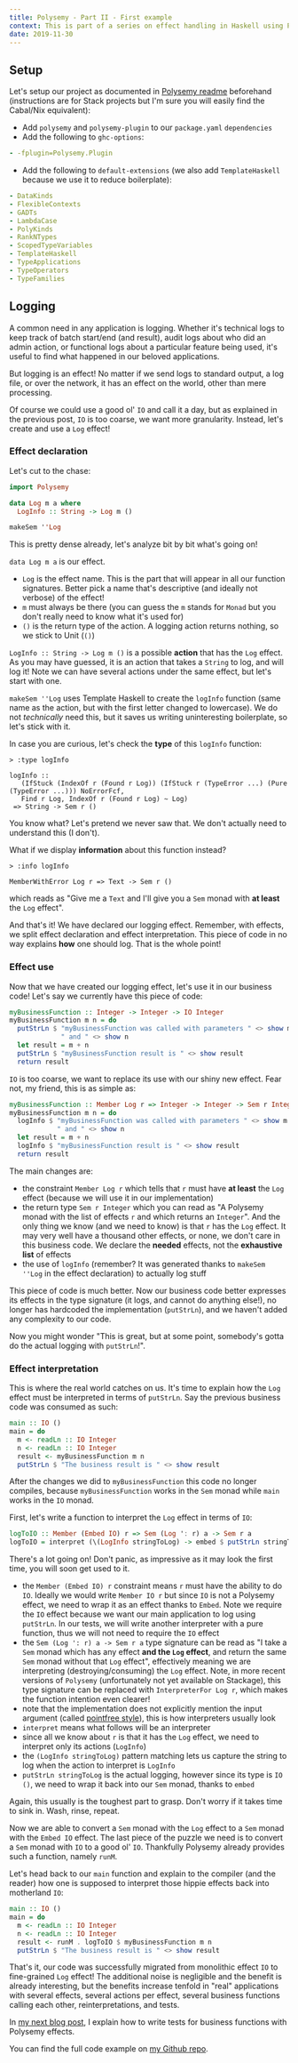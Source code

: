 ```yaml
---
title: Polysemy - Part II - First example
context: This is part of a series on effect handling in Haskell using Polysemy
date: 2019-11-30
---
```


## Setup
Let's setup our project as documented in [Polysemy readme](https://hackage.haskell.org/package/polysemy) beforehand (instructions are for Stack projects but I'm sure you will easily find the Cabal/Nix equivalent):

* Add `polysemy` and `polysemy-plugin` to our `package.yaml` `dependencies`
* Add the following to `ghc-options`:
```yaml
- -fplugin=Polysemy.Plugin
``` 
* Add the following to `default-extensions` (we also add `TemplateHaskell` because we use it to reduce boilerplate):
```yaml
- DataKinds
- FlexibleContexts
- GADTs
- LambdaCase
- PolyKinds
- RankNTypes
- ScopedTypeVariables
- TemplateHaskell
- TypeApplications
- TypeOperators
- TypeFamilies
```

## Logging
A common need in any application is logging. Whether it's technical logs to keep track of batch start/end (and result), audit logs about who did an admin action, or functional logs about a particular feature being used, it's useful to find what happened in our beloved applications.

But logging is an effect! No matter if we send logs to standard output, a log file, or over the network, it has an effect on the world, other than mere processing.

Of course we could use a good ol' `IO` and call it a day, but as explained in the previous post, `IO` is too coarse, we want more granularity. Instead, let's create and use a `Log` effect!

### Effect declaration

Let's cut to the chase:

```haskell
import Polysemy

data Log m a where
  LogInfo :: String -> Log m ()

makeSem ''Log
```

This is pretty dense already, let's analyze bit by bit what's going on!

`data Log m a` is our effect. 

* `Log` is the effect name. This is the part that will appear in all our function signatures. Better pick a name that's descriptive (and ideally not verbose) of the effect!
* `m` must always be there (you can guess the `m` stands for `Monad` but you don't really need to know what it's used for)
* `()` is the return type of the action. A logging action returns nothing, so we stick to Unit (`()`)

`LogInfo :: String -> Log m ()` is a possible **action** that has the `Log` effect. As you may have guessed, it is an action that takes a `String` to log, and will log it! Note we can have several actions under the same effect, but let's start with one.

`makeSem ''Log` uses Template Haskell to create the `logInfo` function (same name as the action, but with the first letter changed to lowercase). We do not _technically_ need this, but it saves us writing uninteresting boilerplate, so let's stick with it.

In case you are curious, let's check the **type** of this `logInfo` function:
```
> :type logInfo

logInfo :: 
   (IfStuck (IndexOf r (Found r Log)) (IfStuck r (TypeError ...) (Pure (TypeError ...))) NoErrorFcf, 
   Find r Log, IndexOf r (Found r Log) ~ Log) 
 => String -> Sem r ()
```

You know what? Let's pretend we never saw that. We don't actually need to understand this (I don't).

What if we display **information** about this function instead?
```
> :info logInfo

MemberWithError Log r => Text -> Sem r ()
```
which reads as "Give me a `Text` and I'll give you a `Sem` monad with **at least** the `Log` effect".

And that's it! We have declared our logging effect. Remember, with effects, we split effect declaration and effect interpretation. This piece of code in no way explains **how** one should log. That is the whole point!

### Effect use
Now that we have created our logging effect, let's use it in our business code! Let's say we currently have this piece of code:

```haskell
myBusinessFunction :: Integer -> Integer -> IO Integer
myBusinessFunction m n = do
  putStrLn $ "myBusinessFunction was called with parameters " <> show m <> 
             " and " <> show n
  let result = m + n
  putStrLn $ "myBusinessFunction result is " <> show result
  return result
```

`IO` is too coarse, we want to replace its use with our shiny new effect. Fear not, my friend, this is as simple as:

```haskell
myBusinessFunction :: Member Log r => Integer -> Integer -> Sem r Integer
myBusinessFunction m n = do
  logInfo $ "myBusinessFunction was called with parameters " <> show m <> 
            " and " <> show n
  let result = m + n
  logInfo $ "myBusinessFunction result is " <> show result
  return result
```

The main changes are:

* the constraint `Member Log r` which tells that `r` must have **at least** the `Log` effect (because we will use it in our implementation)
* the return type `Sem r Integer` which you can read as "A Polysemy monad with the list of effects `r` and which returns an `Integer`". And the only thing we know (and we need to know) is that `r` has the `Log` effect. It may very well have a thousand other effects, or none, we don't care in this business code. We declare the **needed** effects, not the **exhaustive list** of effects
* the use of `logInfo` (remember? It was generated thanks to `makeSem ''Log` in the effect declaration) to actually log stuff

This piece of code is much better. Now our business code better expresses its effects in the type signature (it logs, and cannot do anything else!), no longer has hardcoded the implementation (`putStrLn`), and we haven't added any complexity to our code.

Now you might wonder "This is great, but at some point, somebody's gotta do the actual logging with `putStrLn`!".

### Effect interpretation
This is where the real world catches on us. It's time to explain how the `Log` effect must be interpreted in terms of `putStrLn`. Say the previous business code was consumed as such:

```haskell
main :: IO ()
main = do
  m <- readLn :: IO Integer
  n <- readLn :: IO Integer
  result <- myBusinessFunction m n
  putStrLn $ "The business result is " <> show result
```

After the changes we did to `myBusinessFunction` this code no longer compiles, because `myBusinessFunction` works in the `Sem` monad while `main` works in the `IO` monad.

First, let's write a function to interpret the `Log` effect in terms of `IO`:

```haskell
logToIO :: Member (Embed IO) r => Sem (Log ': r) a -> Sem r a
logToIO = interpret (\(LogInfo stringToLog) -> embed $ putStrLn stringToLog)
```

There's a lot going on! Don't panic, as impressive as it may look the first time, you will soon get used to it.

* the `Member (Embed IO) r` constraint means `r` must have the ability to do `IO`. Ideally we would write `Member IO r` but since `IO` is not a Polysemy effect, we need to wrap it as an effect thanks to `Embed`. Note we require the `IO` effect because we want our main application to log using `putStrLn`. In our tests, we will write another interpreter with a pure function, thus we will not need to require the `IO` effect
* the `Sem (Log ': r) a -> Sem r a` type signature can be read as "I take a `Sem` monad which has any effect **and the `Log` effect**, and return the same `Sem` monad without that `Log` effect", effectively meaning we are interpreting (destroying/consuming) the `Log` effect. Note, in more recent versions of `Polysemy` (unfortunately not yet available on Stackage), this type signature can be replaced with `InterpreterFor Log r`, which makes the function intention even clearer!
* note that the implementation does not explicitly mention the input argument (called [pointfree style](https://wiki.haskell.org/Pointfree)), this is how interpreters usually look
* `interpret` means what follows will be an interpreter
* since all we know about `r` is that it has the `Log` effect, we need to interpret only its actions (`LogInfo`)
* the `(LogInfo stringToLog)` pattern matching lets us capture the string to log when the action to interpret is `LogInfo`
* `putStrLn stringToLog` is the actual logging, however since its type is `IO ()`, we need to wrap it back into our `Sem` monad, thanks to `embed` 

Again, this usually is the toughest part to grasp. Don't worry if it takes time to sink in. Wash, rinse, repeat.

Now we are able to convert a `Sem` monad with the `Log` effect to a `Sem` monad with the `Embed IO` effect. The last piece of the puzzle we need is to convert a `Sem` monad with `IO` to a good ol' `IO`. Thankfully Polysemy already provides such a function, namely `runM`.

Let's head back to our `main` function and explain to the compiler (and the reader) how one is supposed to interpret those hippie effects back into motherland `IO`:  
```haskell
main :: IO ()
main = do
  m <- readLn :: IO Integer
  n <- readLn :: IO Integer
  result <- runM . logToIO $ myBusinessFunction m n
  putStrLn $ "The business result is " <> show result
```

That's it, our code was successfully migrated from monolithic effect `IO` to fine-grained `Log` effect! The additional noise is negligible and the benefit is already interesting, but the benefits increase tenfold in "real" applications with several effects, several actions per effect, several business functions calling each other, reinterpretations, and tests.

In [my next blog post](polysemy-tests.html), I explain how to write tests for business functions with Polysemy effects.

You can find the full code example on [my Github repo](https://github.com/Sir4ur0n/blog/tree/master/code-examples/src/PolysemyFirstExample).
